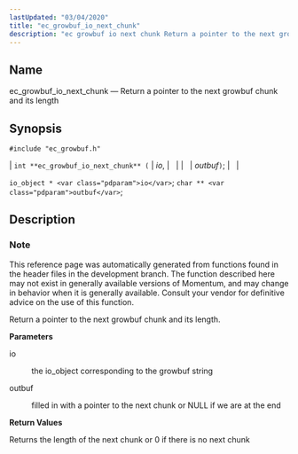 ```yaml
---
lastUpdated: "03/04/2020"
title: "ec_growbuf_io_next_chunk"
description: "ec growbuf io next chunk Return a pointer to the next growbuf chunk and its length int ec growbuf io next chunk io outbuf io object io char outbuf This reference page was automatically generated from functions found in the header files in the development branch The function described here..."
---
```


<a name="apis.ec_growbuf_io_next_chunk"></a> 
## Name

ec_growbuf_io_next_chunk — Return a pointer to the next growbuf chunk and its length

## Synopsis

`#include "ec_growbuf.h"`

| `int **ec_growbuf_io_next_chunk** (` | <var class="pdparam">io</var>, |   |
|   | <var class="pdparam">outbuf</var>`)`; |   |

`io_object * <var class="pdparam">io</var>`;
`char ** <var class="pdparam">outbuf</var>`;<a name="idp48038992"></a> 
## Description

### Note

This reference page was automatically generated from functions found in the header files in the development branch. The function described here may not exist in generally available versions of Momentum, and may change in behavior when it is generally available. Consult your vendor for definitive advice on the use of this function.

Return a pointer to the next growbuf chunk and its length.

**<a name="idp48041872"></a> Parameters**

<dl class="variablelist">

<dt>io</dt>

<dd>

the io_object corresponding to the growbuf string

</dd>

<dt>outbuf</dt>

<dd>

filled in with a pointer to the next chunk or NULL if we are at the end

</dd>

</dl>

**<a name="idp48046528"></a> Return Values**

Returns the length of the next chunk or 0 if there is no next chunk